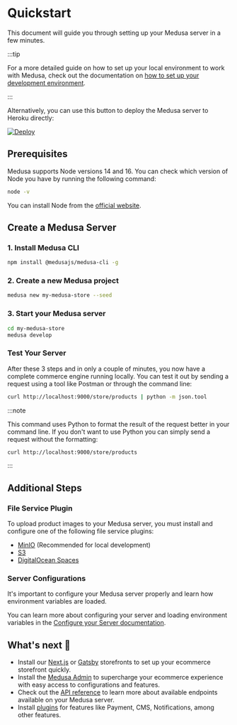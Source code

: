 # Quickstart

This document will guide you through setting up your Medusa server in a few minutes.

:::tip

For a more detailed guide on how to set up your local environment to work with Medusa, check out the documentation on [how to set up your development environment](/tutorial/set-up-your-development-environment).

:::

Alternatively, you can use this button to deploy the Medusa server to Heroku directly:

[![Deploy](https://www.herokucdn.com/deploy/button.svg)](https://heroku.com/deploy?template=https://github.com/medusajs/medusa-starter-default/tree/feat/deploy-heroku)

## Prerequisites

Medusa supports Node versions 14 and 16. You can check which version of Node you have by running the following command:

```bash
node -v
```

You can install Node from the [official website](https://nodejs.org/en/).

## Create a Medusa Server

### 1. Install Medusa CLI

   ```bash npm2yarn
   npm install @medusajs/medusa-cli -g
   ```

### 2. Create a new Medusa project

   ```bash
   medusa new my-medusa-store --seed
   ```

### 3. Start your Medusa server

   ```bash
   cd my-medusa-store
   medusa develop
   ```

### Test Your Server

After these 3 steps and in only a couple of minutes, you now have a complete commerce engine running locally. You can test it out by sending a request using a tool like Postman or through the command line:

```bash
curl http://localhost:9000/store/products | python -m json.tool
```

:::note

This command uses Python to format the result of the request better in your command line. If you don't want to use Python you can simply send a request without the formatting:

```bash
curl http://localhost:9000/store/products
```

:::

## Additional Steps

### File Service Plugin

To upload product images to your Medusa server, you must install and configure one of the following file service plugins:

- [MinIO](../add-plugins/minio.md) (Recommended for local development)
- [S3](../add-plugins/s3.md)
- [DigitalOcean Spaces](../add-plugins/spaces.md)

### Server Configurations

It's important to configure your Medusa server properly and learn how environment variables are loaded.

You can learn more about configuring your server and loading environment variables in the [Configure your Server documentation](../usage/configurations.md).

## What's next :rocket:

- Install our [Next.js](../starters/nextjs-medusa-starter.md) or [Gatsby](../starters/gatsby-medusa-starter.md) storefronts to set up your ecommerce storefront quickly.
- Install the [Medusa Admin](../admin/quickstart.md) to supercharge your ecommerce experience with easy access to configurations and features.
- Check out the [API reference](https://docs.medusajs.com/api/store) to learn more about available endpoints available on your Medusa server.
- Install [plugins](https://github.com/medusajs/medusa/tree/master/packages) for features like Payment, CMS, Notifications, among other features.

